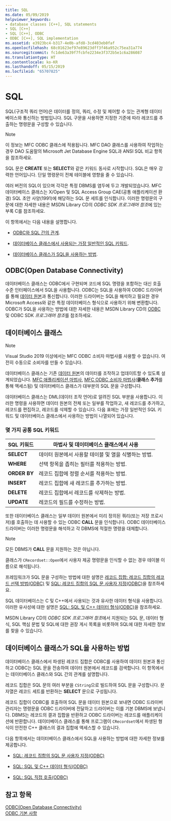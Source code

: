 ```yaml
---
title: SQL
ms.date: 05/09/2019
helpviewer_keywords:
- database classes [C++], SQL statements
- SQL [C++]
- SQL [C++], ODBC
- ODBC [C++], SQL implementation
ms.assetid: e3923bc4-b317-4e0b-afd8-3cd403eb0faf
ms.openlocfilehash: 68c01623ef97e89623dff3f46a952c75ea31a774
ms.sourcegitcommit: fc1de63a39f7fcbfe2234e3f372b5e1c6a286087
ms.translationtype: HT
ms.contentlocale: ko-KR
ms.lasthandoff: 05/15/2019
ms.locfileid: "65707825"
---
```

# <a name="sql"></a>SQL

SQL(구조적 쿼리 언어)은 데이터를 정의, 쿼리, 수정 및 제어할 수 있는 관계형 데이터베이스와 통신하는 방법입니다. SQL 구문을 사용하면 지정한 기준에 따라 레코드를 추출하는 명령문을 구성할 수 있습니다.

> [!NOTE]
>  이 정보는 MFC ODBC 클래스에 적용됩니다. MFC DAO 클래스를 사용하여 작업하는 경우 DAO 도움말의 Microsoft Jet Database Engine SQL과 ANSI SQL 비교 항목을 참조하세요.

SQL 문은 **CREATE** 또는 **SELECT**와 같은 키워드 동사로 시작합니다. SQL은 매우 강력한 언어입니다. 단일 명령문이 전체 테이블에 영향을 줄 수 있습니다.

여러 버전의 SQL이 있으며 각각은 특정 DBMS를 염두에 두고 개발되었습니다. MFC 데이터베이스 클래스는 X/Open 및 SQL Access Group CAE(공통 애플리케이션 환경) SQL 초안 사양(1991)에 해당하는 SQL 문 세트를 인식합니다. 이러한 명령문의 구문에 대한 자세한 내용은 MSDN Library CD의 *ODBC SDK* *프로그래머 참조*에 있는 부록 C를 참조하세요.

이 항목에서는 다음 내용을 설명합니다.

- [ODBC와 SQL 간의 관계](#_core_open_database_connectivity_.28.odbc.29).

- [데이터베이스 클래스에서 사용되는 가장 일반적인 SQL 키워드](#_core_the_database_classes).

- [데이터베이스 클래스가 SQL을 사용하는 방법](#_core_how_the_database_classes_use_sql).

##  <a name="_core_open_database_connectivity_.28.odbc.29"></a> ODBC(Open Database Connectivity)

데이터베이스 클래스는 ODBC에서 구현되며 코드에 SQL 명령을 포함하는 대신 호출 수준 인터페이스에서 SQL을 사용합니다. ODBC는 SQL을 사용하여 ODBC 드라이버를 통해 [데이터 원본](../../data/odbc/data-source-odbc.md)과 통신합니다. 이러한 드라이버는 SQL을 해석하고 필요한 경우 Microsoft Access와 같은 특정 데이터베이스 형식으로 사용하기 위해 변환합니다. ODBC가 SQL을 사용하는 방법에 대한 자세한 내용은 MSDN Library CD의 [ODBC](../../data/odbc/odbc-basics.md) 및 ODBC SDK *프로그래머 참조*를 참조하세요.

##  <a name="_core_the_database_classes"></a> 데이터베이스 클래스

> [!NOTE] 
> Visual Studio 2019 이상에서는 MFC ODBC 소비자 마법사를 사용할 수 없습니다. 여전히 수동으로 소비자를 만들 수 있습니다.

데이터베이스 클래스는 기존 [데이터 원본](../../data/odbc/data-source-odbc.md)의 데이터를 조작하고 업데이트할 수 있도록 설계되었습니다. [MFC 애플리케이션 마법사](../../mfc/reference/database-support-mfc-application-wizard.md), [MFC ODBC 소비자 마법사](../../mfc/reference/adding-an-mfc-odbc-consumer.md)(**클래스 추가**를 통해 액세스됨) 및 데이터베이스 클래스가 대부분의 SQL 문을 구성합니다.

데이터베이스 클래스는 DML(데이터 조작 언어)로 알려진 SQL 부분을 사용합니다. 이러한 명령을 사용하면 데이터 원본의 전체 또는 일부를 작업하고, 새 레코드를 추가하고, 레코드를 편집하고, 레코드를 삭제할 수 있습니다. 다음 표에는 가장 일반적인 SQL 키워드 및 데이터베이스 클래스에서 사용하는 방법이 나열되어 있습니다.

### <a name="some-common-sql-keywords"></a>몇 가지 공통 SQL 키워드

|SQL 키워드|마법사 및 데이터베이스 클래스에서 사용|
|-----------------|---------------------------------------------|
|**SELECT**|데이터 원본에서 사용할 테이블 및 열을 식별하는 방법.|
|**WHERE**|선택 항목을 좁히는 필터를 적용하는 방법.|
|**ORDER BY**|레코드 집합에 정렬 순서를 적용하는 방법.|
|**INSERT**|레코드 집합에 새 레코드를 추가하는 방법.|
|**DELETE**|레코드 집합에서 레코드를 삭제하는 방법.|
|**UPDATE**|레코드의 필드를 수정하는 방법.|

또한 데이터베이스 클래스는 일부 데이터 원본에서 미리 정의된 쿼리(또는 저장 프로시저)를 호출하는 데 사용할 수 있는 ODBC **CALL** 문을 인식합니다. ODBC 데이터베이스 드라이버는 이러한 명령문을 해석하고 각 DBMS에 적절한 명령을 대체합니다.

> [!NOTE]
>  모든 DBMS가 **CALL** 문을 지원하는 것은 아닙니다.

클래스가 `CRecordset::Open`에서 사용자 제공 명령문을 인식할 수 없는 경우 테이블 이름으로 해석됩니다.

프레임워크가 SQL 문을 구성하는 방법에 대한 설명은 [레코드 집합: 레코드 집합의 레코드 선택 방법(ODBC)](../../data/odbc/recordset-how-recordsets-select-records-odbc.md) 및 [SQL: 레코드 집합의 SQL 문 사용자 지정(ODBC)](../../data/odbc/sql-customizing-your-recordsets-sql-statement-odbc.md)을 참조하세요.

SQL 데이터베이스는 C 및 C++에서 사용되는 것과 유사한 데이터 형식을 사용합니다. 이러한 유사성에 대한 설명은 [SQL: SQL 및 C++ 데이터 형식(ODBC)](../../data/odbc/sql-sql-and-cpp-data-types-odbc.md)을 참조하세요.

MSDN Library CD의 *ODBC SDK* *프로그래머 참조*에서 지원되는 SQL 문, 데이터 형식, SQL 핵심 문법 및 SQL에 대한 권장 게시 목록을 비롯하여 SQL에 대한 자세한 정보를 찾을 수 있습니다.

##  <a name="_core_how_the_database_classes_use_sql"></a> 데이터베이스 클래스가 SQL을 사용하는 방법

데이터베이스 클래스에서 파생된 레코드 집합은 ODBC를 사용하여 데이터 원본과 통신하고 ODBC는 SQL 문을 전송하여 데이터 원본에서 레코드를 검색합니다. 이 항목에서는 데이터베이스 클래스와 SQL 간의 관계를 설명합니다.

레코드 집합은 SQL 문의 여러 부분을 `CString`으로 빌드하여 SQL 문을 구성합니다. 문자열은 레코드 세트를 반환하는 **SELECT** 문으로 구성됩니다.

레코드 집합이 ODBC를 호출하여 SQL 문을 데이터 원본으로 보내면 ODBC 드라이버 관리자는 명령문을 ODBC 드라이버에 전달하고 드라이버는 이를 기본 DBMS에 보냅니다. DBMS는 레코드의 결과 집합을 반환하고 ODBC 드라이버는 레코드를 애플리케이션에 반환합니다. 데이터베이스 클래스를 통해 프로그램이 `CRecordset`에서 파생된 형식이 안전한 C++ 클래스의 결과 집합에 액세스할 수 있습니다.

다음 항목에서는 데이터베이스 클래스에서 SQL을 사용하는 방법에 대한 자세한 정보를 제공합니다.

- [SQL: 레코드 집합의 SQL 문 사용자 지정(ODBC)](../../data/odbc/sql-customizing-your-recordsets-sql-statement-odbc.md)

- [SQL: SQL 및 C++ 데이터 형식(ODBC)](../../data/odbc/sql-sql-and-cpp-data-types-odbc.md)

- [SQL: SQL 직접 호출(ODBC)](../../data/odbc/sql-making-direct-sql-calls-odbc.md)

## <a name="see-also"></a>참고 항목

[ODBC(Open Database Connectivity)](../../data/odbc/open-database-connectivity-odbc.md)<br/>
[ODBC 기본 사항](../../data/odbc/odbc-basics.md)